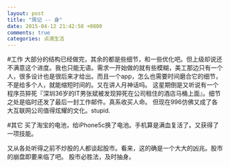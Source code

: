 ```yaml
---
layout: post
title: "周记 -- 身"
date: 2015-04-12 21:42:58 +0800
comments: true
categories: 点滴生活
---
```

#工作
大部分的结构已经做完，其余的都是些细节，和一些优化吧。但上级却说还不满意这个进度。我也只能无语。需求一开始做的就有些模糊，美工那边只有一个人，很多设计也是很后来才给出。而且一个app，怎么也需要时间磨合它的细节，不是给多个人，就能缩短时间的。又在讲人月神话吗。
这星期倒是又听说有一个程序员猝死『深圳36岁的IT男张斌被发现猝死在公司租住的酒店马桶上面』。细节之处是临时还发了最后一封工作邮件。真系收买人命。
但现在996仿佛又成了各大互联网公司值得炫耀的文化。stupid.

#其它
买了淘宝的电池，给iPhone5c换了电池。手机算是满血复活了。又获得了一项技能。

又从各处听得之前不炒股的人都谈起股市。看来，这的确是一个大大的凶兆。股市的崩盘即要来临了吧。
股市必胜法，及时抽身。
